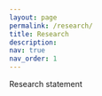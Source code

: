 ```yaml
---
layout: page
permalink: /research/
title: Research
description: 
nav: true
nav_order: 1
---
```


Research statement
